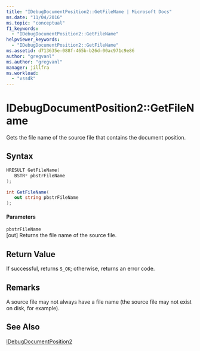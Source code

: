 ```yaml
---
title: "IDebugDocumentPosition2::GetFileName | Microsoft Docs"
ms.date: "11/04/2016"
ms.topic: "conceptual"
f1_keywords: 
  - "IDebugDocumentPosition2::GetFileName"
helpviewer_keywords: 
  - "IDebugDocumentPosition2::GetFileName"
ms.assetid: d713635e-088f-465b-b26d-00ac971c9e86
author: "gregvanl"
ms.author: "gregvanl"
manager: jillfra
ms.workload: 
  - "vssdk"
---
```

# IDebugDocumentPosition2::GetFileName
Gets the file name of the source file that contains the document position.  
  
## Syntax  
  
```cpp  
HRESULT GetFileName(   
   BSTR* pbstrFileName  
);  
```  
  
```csharp  
int GetFileName(   
   out string pbstrFileName  
);  
```  
  
#### Parameters  
 `pbstrFileName`  
 [out] Returns the file name of the source file.  
  
## Return Value  
 If successful, returns `S_OK`; otherwise, returns an error code.  
  
## Remarks  
 A source file may not always have a file name (the source file may not exist on disk, for example).  
  
## See Also  
 [IDebugDocumentPosition2](../../../extensibility/debugger/reference/idebugdocumentposition2.md)